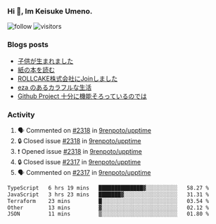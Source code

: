 ### Hi 👋, Im Keisuke Umeno.

<!--
**9renpoto/9renpoto** is a ✨ _special_ ✨ repository because its `README.md` (this file) appears on your GitHub profile.

Here are some ideas to get you started:

- 🔭 I’m currently working on ...
- 🌱 I’m currently learning ...
- 👯 I’m looking to collaborate on ...
- 🤔 I’m looking for help with ...
- 💬 Ask me about ...
- 📫 How to reach me: ...
- 😄 Pronouns: ...
- ⚡ Fun fact: ...
-->

![follow](https://img.shields.io/github/followers/9renpoto?label=Follow&style=social)
![visitors](https://komarev.com/ghpvc/?username=9renpoto&label=Profile%20views&color=0e75b6&style=flat)

### Blogs posts

<!-- BLOG-POST-LIST:START -->
- [子供が生まれました](https://9renpoto.win/entry/2024/04/18/hello-world)
- [紙の本を読む](https://9renpoto.win/entry/2024/02/25/reading-papar-book)
- [ROLLCAKE株式会社にJoinしました](https://9renpoto.win/entry/2024/02/11/join)
- [eza のあるカラフルな生活](https://9renpoto.win/entry/2024/02/01/eza)
- [Github Project 十分に機能そろっているのでは](https://9renpoto.win/entry/2024/01/14/gh-projects)
<!-- BLOG-POST-LIST:END -->

### Activity

<!--START_SECTION:activity-->
1. 🗣 Commented on [#2318](https://github.com/9renpoto/upptime/issues/2318#issuecomment-2099225455) in [9renpoto/upptime](https://github.com/9renpoto/upptime)
2. 🔒 Closed issue [#2318](https://github.com/9renpoto/upptime/issues/2318) in [9renpoto/upptime](https://github.com/9renpoto/upptime)
3. ❗ Opened issue [#2318](https://github.com/9renpoto/upptime/issues/2318) in [9renpoto/upptime](https://github.com/9renpoto/upptime)
4. 🔒 Closed issue [#2317](https://github.com/9renpoto/upptime/issues/2317) in [9renpoto/upptime](https://github.com/9renpoto/upptime)
5. 🗣 Commented on [#2317](https://github.com/9renpoto/upptime/issues/2317#issuecomment-2094721826) in [9renpoto/upptime](https://github.com/9renpoto/upptime)
<!--END_SECTION:activity-->

<!--START_SECTION:waka-->

```txt
TypeScript   6 hrs 19 mins   ██████████████▓░░░░░░░░░░   58.27 %
JavaScript   3 hrs 23 mins   ███████▓░░░░░░░░░░░░░░░░░   31.31 %
Terraform    23 mins         █░░░░░░░░░░░░░░░░░░░░░░░░   03.54 %
Other        13 mins         ▓░░░░░░░░░░░░░░░░░░░░░░░░   02.12 %
JSON         11 mins         ▒░░░░░░░░░░░░░░░░░░░░░░░░   01.80 %
```

<!--END_SECTION:waka-->

